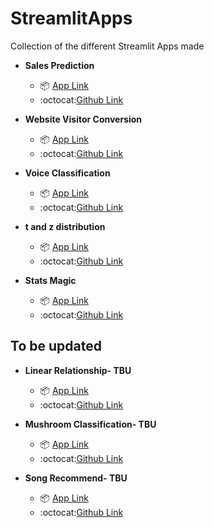 # StreamlitApps

Collection of the different Streamlit Apps made

* **Sales Prediction**
  *   📦 [App Link](https://salesprediction.streamlit.app/)
  *   :octocat:[Github Link](https://github.com/vkoul/st_sales_prediction)


* **Website Visitor Conversion**
  *   📦 [App Link](https://visitorconversion.streamlit.app/)
  *   :octocat:[Github Link](https://github.com/vkoul/st_conversion_app)

* **Voice Classification**
  *   📦 [App Link](https://voice-classification.streamlit.app/)
  *   :octocat:[Github Link](https://github.com/vkoul/st_voice_classification)


* **t and z distribution**
  *   📦 [App Link](https://tandzdistribution.streamlit.app/)
  *   :octocat:[Github Link](https://github.com/vkoul/st_tandz_distribution)

* **Stats Magic**
  *   📦 [App Link](https://statsmagic.streamlit.app/)
  *   :octocat:[Github Link](https://github.com/vkoul/st_stats_magic)

## To be updated 

* **Linear Relationship- TBU**
  *   📦 [App Link](https://linear-relationship-check.streamlit.app/)
  *   :octocat:[Github Link](https://github.com/vkoul/st_linear_relationship)

* **Mushroom Classification- TBU**
  *   📦 [App Link](https://vkoul-st-test-app-acn6jv.streamlit.app/)
  *   :octocat:[Github Link](https://github.com/vkoul/st_test)


* **Song Recommend- TBU**
  *   📦 [App Link]()
  *   :octocat:[Github Link](https://github.com/vkoul/st_song_recommend)
